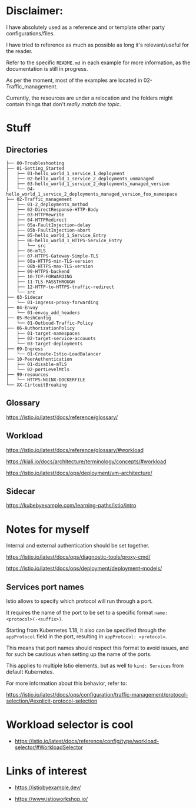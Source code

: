 # Disclaimer:

I have absolutely used as a reference and or template other party configurations/files.

I have tried to reference as much as possible as long it's relevant/useful for the reader.

Refer to the specific `README.md` in each example for more information, as the documentation is still in progress.

As per the moment, most of the examples are located in 02-Traffic_management.

Currently, the resources are under a relocation and the folders might contain things that don't _really match the topic_.  

# Stuff

## Directories

```text
├── 00-Troubleshooting
├── 01-Getting_Started
│   ├── 01-hello_world_1_service_1_deployment
│   ├── 02-hello_world_1_service_2_deployments_unmanaged
│   ├── 03-hello_world_1_service_2_deployments_managed_version
│   └── 04-hello_world_1_service_2_deployments_managed_version_foo_namespace
├── 02-Traffic_management
│   ├── 01-2_deployments_method
│   ├── 02-DirectResponse-HTTP-Body
│   ├── 03-HTTPRewrite
│   ├── 04-HTTPRedirect
│   ├── 05a-FaultInjection-delay
│   ├── 05b-FaultInjection-abort
│   ├── 05-hello_world_1_Service_Entry
│   ├── 06-hello_world_1_HTTPS-Service_Entry
│   │   └── src
│   ├── 06-mTLS
│   ├── 07-HTTPS-Gateway-Simple-TLS
│   ├── 08a-HTTPS-min-TLS-version
│   ├── 08b-HTTPS-max-TLS-version
│   ├── 09-HTTPS-backend
│   ├── 10-TCP-FORWARDING
│   ├── 11-TLS-PASSTHROUGH
│   ├── 12-HTTP-to-HTTPS-traffic-redirect
│   └── src
├── 03-Sidecar
│   └── 01-ingress-proxy-forwarding
├── 04-Envoy
│   └── 01-envoy_add_headers
├── 05-MeshConfig
│   └── 01-Outboud-Traffic-Policy
├── 06-AuthorizationPolicy
│   ├── 01-target-namespaces
│   ├── 02-target-service-accounts
│   └── 03-target-deployments
├── 09-Ingress
│   └── 01-Create-Istio-LoadBalancer
├── 10-PeerAuthentication
│   ├── 01-disable-mTLS
│   └── 02-portLevelMtls
├── 99-resources
│   └── HTTPS-NGINX-DOCKERFILE
└── XX-CirtcuitBreaking
```

## Glossary

https://istio.io/latest/docs/reference/glossary/

## Workload

https://istio.io/latest/docs/reference/glossary/#workload

https://kiali.io/docs/architecture/terminology/concepts/#workload


https://istio.io/latest/docs/ops/deployment/vm-architecture/


## Sidecar

https://kubebyexample.com/learning-paths/istio/intro


# Notes for myself

Internal and external authentication should be set together.


https://istio.io/latest/docs/ops/diagnostic-tools/proxy-cmd/

https://istio.io/latest/docs/ops/deployment/deployment-models/

## Services port names

Istio allows to specify which protocol will run through a port.

It requires the name of the port to be set to a specific format `name: <protocol>(-<suffix>)`.

Starting from Kubernetes 1.18, it also can be specified through the `appProtocol` field in the port, resulting in `appProtocol: <protocol>`.

This means that port names should respect this format to avoid issues, and for such be cautious when setting up  the name of the ports. 

This applies to multiple Istio elements, but as well to `kind: Services` from default Kubernetes.

For more information about this behavior, refer to:

https://istio.io/latest/docs/ops/configuration/traffic-management/protocol-selection/#explicit-protocol-selection



# Workload selector is cool

- https://istio.io/latest/docs/reference/config/type/workload-selector/#WorkloadSelector

# Links of interest

- https://istiobyexample.dev/

- https://www.istioworkshop.io/